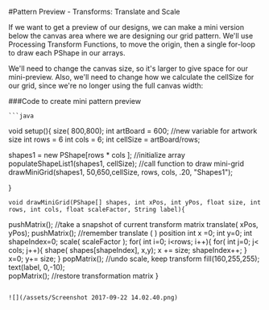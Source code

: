 #Pattern Preview - Transforms: Translate and Scale

If we want to get a preview of our designs, we can make a mini version below the canvas area where we are designing our grid pattern.  We'll use Processing Transform Functions, to move the origin, then a single for-loop to draw each PShape in our arrays.  

We'll need to change the canvas size, so it's larger to give space for our mini-preview.  Also, we'll need to change how we calculate the cellSize for our grid, since we're no longer using the full canvas width:

###Code to create mini pattern preview

    ```java
   void setup(){
   size( 800,800);
   int artBoard = 600; //new variable for artwork size
   int rows = 6
   int cols = 6;
   int cellSize = artBoard/rows;
   
   shapes1 = new PShape[rows * cols ];  //initialize array
   populateShapeList1(shapes1, cellSize);
   //call function to draw mini-grid
   drawMiniGrid(shapes1, 50,650,cellSize, rows, cols, .20, "Shapes1");
 
   }
    
    void drawMiniGrid(PShape[] shapes, int xPos, int yPos, float size, int rows, int cols, float scaleFactor, String label){
  pushMatrix();  //take a snapshot of current transform matrix
      translate( xPos, yPos);
      pushMatrix(); //remember translate ( ) position
      int x =0;
      int y=0;
      int shapeIndex=0;
      scale( scaleFactor );
      for( int i=0; i<rows; i++){
        for( int j=0; j< cols; j++){
        shape( shapes[shapeIndex], x,y);
        x += size;
        shapeIndex++;
        }
        x=0;
        y+= size;
      }
      popMatrix(); //undo scale, keep transform
  fill(160,255,255);
  text(label, 0,-10);   
  popMatrix();  //restore transformation matrix 
}

```

![](/assets/Screenshot 2017-09-22 14.02.40.png)